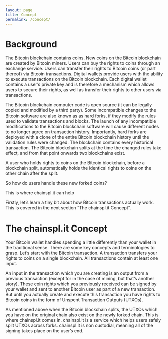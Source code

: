 ```yaml
---
layout: page
title: Concept
permalink: /concept/
---
```


# Background
The Bitcoin blockchain contains coins. New coins on the Bitcoin blockchain are created by Bitcoin miners. Users can buy the rights to coins through an exchange service. Users can transfer their rights to Bitcoin coins (or part thereof) via Bitcoin transactions. Digital wallets provide users with the ability to execute transactions on the Bitcoin blockchain. Each digital wallet contains a user’s private key and is therefore a mechanism which allows users to secure their rights, as well as transfer their rights to other users via transactions. 

The Bitcoin blockchain computer code is open source (it can be legally copied and modified by a third party). Some incompatible changes to the Bitcoin software are also known as as hard forks, if they modify the rules used to validate transactions and blocks. The launch of any incompatible modifications to the Bitcoin blockchain software will cause different nodes to no longer agree on transaction history. Importantly, hard forks are deployed with a clone of the entire Bitcoin blockchain history until the validation rules were changed. The blockchain contains every historical transaction. The Bitcoin blockchain splits at the time the changed rules take effect, and from that point onwards two blockchains exist.

A user who holds rights to coins on the Bitcoin blockchain, before a blockchain split, automatically holds the identical rights to coins on the other chain after the split. 

So how do users handle these new forked coins? 

This is where chainspl.it can help 

Firstly, let’s learn a tiny bit about how Bitcoin transactions actually work. This is covered in the next section “The chainspl.it Concept”.

# The chainspl.it Concept
Your Bitcoin wallet handles spending a little differently than your wallet in the traditional sense. There are some key concepts and terminologies to grasp. Let’s start with the Bitcoin transaction. A transaction transfers your rights to coins on a single blockchain. All transactions contain at least one input. 

An input in the transaction which you are creating is an output from a previous transaction (except for in the case of mining, but that’s another story). These coin rights which you previously received can be signed by your wallet and sent to another Bitcoin user as part of a new transaction. But until you actually create and execute this transaction you have rights to Bitcoin coins in the form of Unspent Transaction Outputs (UTXOs).

As mentioned above when the Bitcoin blockchain splits, the UTXOs which you have on the original chain also exist on the newly forked chain. This is where chainspl.it comes in. chainspl.it is a service which helps users safely split UTXOs across forks. chainspl.it is non custodial, meaning all of the signing takes place on the user’s end.
